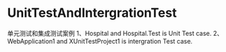 # UnitTestAndIntergrationTest
单元测试和集成测试案例
1、Hospital and Hospital.Test is Unit Test case.
2、WebApplication1 and XUnitTestProject1 is intergration Test case.


